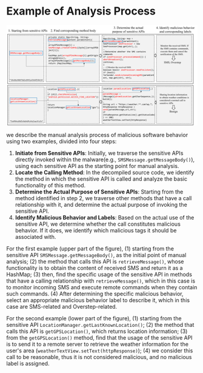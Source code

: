 # Example of Analysis Process

![case_example](.\case_example.png)



we describe the manual analysis process of malicious software behavior using two examples, divided into four steps:

1. **Initiate from Sensitive APIs**: Initially, we traverse the sensitive APIs directly invoked within the malware(e.g., `SMSMessage.getMessageBody()`), using each sensitive API as the starting point for manual analysis.
2. **Locate the Calling Method**: In the decompiled source code, we identify the method in which the sensitive API is called and analyze the basic functionality of this method.
3. **Determine the Actual Purpose of Sensitive APIs**: Starting from the method identified in step 2, we traverse other methods that have a call relationship with it, and determine the actual purpose of invoking the sensitive API.
4. **Identify Malicious Behavior and Labels**: Based on the actual use of the sensitive API, we determine whether the call constitutes malicious behavior. If it does, we identify which malicious tags it should be associated with.

For the first example (upper part of the figure), (1) starting from the sensitive API `SMSMessage.getMessageBody()`, as the initial point of manual analysis; (2) the method that calls this API is `retrieveMessage()`, whose functionality is to obtain the content of received SMS and return it as a HashMap; (3) then, find the specific usage of the sensitive API in methods that have a calling relationship with `retrieveMessage()`, which in this case is to monitor incoming SMS and execute remote commands when they contain such commands. (4) After determining the specific malicious behavior, select an appropriate malicious behavior label to describe it, which in this case are SMS-related and Overstep-related.

For the second example (lower part of the figure), (1) starting from the sensitive API `LocationManager.getLastKnownLocation()`; (2) the method that calls this API is `getGPSLocation()`, which returns location information; (3) from the `getGPSLocation()` method, find that the usage of the sensitive API is to send it to a remote server to retrieve the weather information for the user's area (`weatherTextView.setText(httpResponse)`); (4) we consider this call to be reasonable, thus it is not considered malicious, and no malicious label is assigned.